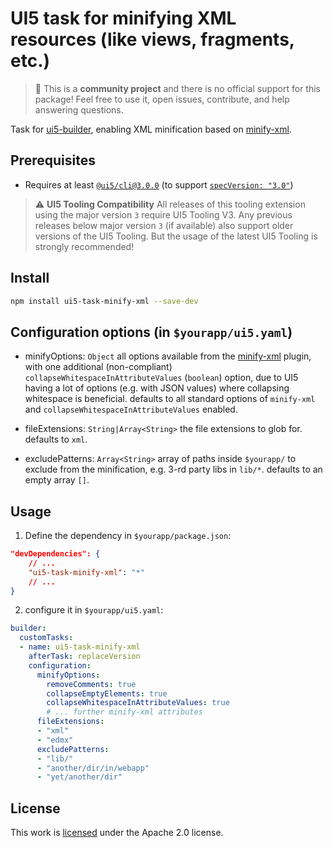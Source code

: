 # UI5 task for minifying XML resources (like views, fragments, etc.)

> :wave: This is a **community project** and there is no official support for this package! Feel free to use it, open issues, contribute, and help answering questions.

Task for [ui5-builder](https://github.com/SAP/ui5-builder), enabling XML minification based on [minify-xml](https://github.com/kristian/minify-xml#readme).

## Prerequisites

- Requires at least [`@ui5/cli@3.0.0`](https://sap.github.io/ui5-tooling/v3/pages/CLI/) (to support [`specVersion: "3.0"`](https://sap.github.io/ui5-tooling/pages/Configuration/#specification-version-30))

> :warning: **UI5 Tooling Compatibility**
> All releases of this tooling extension using the major version `3` require UI5 Tooling V3. Any previous releases below major version `3` (if available) also support older versions of the UI5 Tooling. But the usage of the latest UI5 Tooling is strongly recommended!

## Install

```bash
npm install ui5-task-minify-xml --save-dev
```

## Configuration options (in `$yourapp/ui5.yaml`)

- minifyOptions: `Object`
  all options available from the [minify-xml](https://github.com/kristian/minify-xml#options) plugin, with one additional (non-compliant) `collapseWhitespaceInAttributeValues` (`boolean`) option, due to UI5 having a lot of options (e.g. with JSON values) where collapsing whitespace is beneficial. defaults to all standard options of `minify-xml` and `collapseWhitespaceInAttributeValues` enabled.

- fileExtensions: `String|Array<String>`
  the file extensions to glob for. defaults to `xml`.

- excludePatterns: `Array<String>` 
  array of paths inside `$yourapp/` to exclude from the minification, e.g. 3-rd party libs in `lib/*`. defaults to an empty array `[]`.

## Usage

1. Define the dependency in `$yourapp/package.json`:

```json
"devDependencies": {
    // ...
    "ui5-task-minify-xml": "*"
    // ...
}
```

2. configure it in `$yourapp/ui5.yaml`:

```yaml
builder:
  customTasks:
  - name: ui5-task-minify-xml
    afterTask: replaceVersion
    configuration:
      minifyOptions:
        removeComments: true
        collapseEmptyElements: true
        collapseWhitespaceInAttributeValues: true
        # ... further minify-xml attributes
      fileExtensions:
      - "xml"
      - "edmx"
      excludePatterns:
      - "lib/"
      - "another/dir/in/webapp"
      - "yet/another/dir"
```

## License

This work is [licensed](../../LICENSE) under the Apache 2.0 license.
